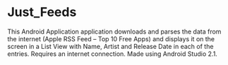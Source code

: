 # Just_Feeds
This Android Application application downloads and parses the data from the internet (Apple RSS Feed – Top 10 Free Apps) and displays it on the screen in a List View with Name, Artist and Release Date in each of the entries. Requires an internet connection. Made using Android Studio 2.1.
